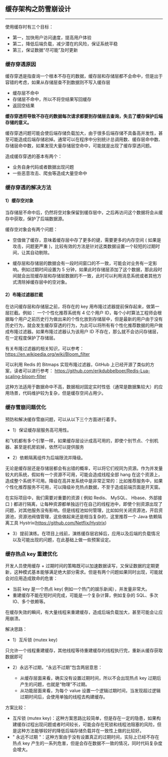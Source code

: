## 缓存架构之防雪崩设计

---

使用缓存时有三个目标：

* 第一，加快用户访问速度，提高用户体验
* 第二，降低后端负载，减少潜在的风险，保证系统平稳
* 第三，保证数据“尽可能”及时更新

### 缓存穿透原因

缓存穿透是指查询一个根本不存在的数据，缓存层和存储层都不会命中，但是出于容错的考虑，如果从存储层查不到数据则不写入缓存层

* 缓存层不命中
* 存储层不命中，所以不将空结果写回缓存
* 返回空结果

**缓存穿透将导致不存在的数据每次请求都要到存储层去查询，失去了缓存保护后端存储的意义。**

缓存穿透问题可能会使后端存储负载加大，由于很多后端存储不具备高并发性，甚至可能造成后端存储宕掉。通常可以在程序中分别统计总调用数、缓存层命中数、存储层命中数，如果发现大量存储层空命中，可能就是出现了缓存穿透问题。

造成缓存穿透的基本有两个：

* 业务自身代码或者数据出现问题
* 一些恶意攻击、爬虫等造成大量空命中

### 缓存穿透的解决方法

#### 1）缓存空对象

当存储层不命中后，仍然将空对象保留到缓存层中，之后再访问这个数据将会从缓存中获取，保护了后端数据源。


缓存空对象会有两个问题：

* 空值做了缓存，意味着缓存层中存了更多的键，需要更多的内存空间 ( 如果是攻击，问题更严重 )，比较有效的方法是针对这类数据设置一个较短的过期时间，让其自动剔除。

* 缓存层和存储层的数据会有一段时间窗口的不一致，可能会对业务有一定影响。例如过期时间设置为 5 分钟，如果此时存储层添加了这个数据，那此段时间就会出现缓存层和存储层数据的不一致，此时可以利用消息系统或者其他方式清除掉缓存层中的空对象。



#### 2）布隆过滤器拦截

在访问缓存层和存储层之前，将存在的 key 用布隆过滤器提前保存起来，做第一层拦截。例如： 一个个性化推荐系统有 4 亿个用户 ID，每个小时算法工程师会根据每个用户之前历史行为做出来的个性化放到存储层中，但是最新的用户由于没有历史行为，就会发生缓存穿透的行为，为此可以将所有有个性化推荐数据的用户做成布隆过滤器。如果布隆过滤器认为该用户 ID 不存在，那么就不会访问存储层，在一定程度保护了存储层。


有关布隆过滤器的相关知识，可以参考： https://en.wikipedia.org/wiki/Bloom_filter

可以利用 Redis 的 Bitmaps 实现布隆过滤器，GitHub 上已经开源了类似的方案，读者可以进行参考：
https://github.com/erikdubbelboer/Redis-Lua-scaling-bloom-filter

这种方法适用于数据命中不高，数据相对固定实时性低（通常是数据集较大）的应用场景，代码维护较为复杂，但是缓存空间占用少。


### 缓存雪崩问题优化

预防和解决缓存雪崩问题，可以从以下三个方面进行着手。

* 1）保证缓存层服务高可用性。

和飞机都有多个引擎一样，如果缓存层设计成高可用的，即使个别节点、个别机器、甚至是机房宕掉，依然可以提供服务

* 2）依赖隔离组件为后端限流并降级。

无论是缓存层还是存储层都会有出错的概率，可以将它们视同为资源。作为并发量较大的系统，假如有一个资源不可用，可能会造成线程全部 hang 在这个资源上，造成整个系统不可用。降级在高并发系统中是非常正常的：比如推荐服务中，如果个性化推荐服务不可用，可以降级补充热点数据，不至于造成前端页面是开天窗。

在实际项目中，我们需要对重要的资源 ( 例如 Redis、 MySQL、 Hbase、外部接口 ) 都进行隔离，让每种资源都单独运行在自己的线程池中，即使个别资源出现了问题，对其他服务没有影响。但是线程池如何管理，比如如何关闭资源池，开启资源池，资源池阀值管理，这些做起来还是相当复杂的，这里推荐一个 Java 依赖隔离工具 Hystrix(https://github.com/Netflix/Hystrix)

* 3）提前演练。在项目上线前，演练缓存层宕掉后，应用以及后端的负载情况以及可能出现的问题，在此基础上做一些预案设定。


### 缓存热点 key 重建优化

开发人员使用缓存 + 过期时间的策略既可以加速数据读写，又保证数据的定期更新，这种模式基本能够满足绝大部分需求。但是有两个问题如果同时出现，可能就会对应用造成致命的危害：

*  当前 key 是一个热点 key( 例如一个热门的娱乐新闻），并发量非常大。
*  重建缓存不能在短时间完成，可能是一个复杂计算，例如复杂的 SQL、多次 IO、多个依赖等。

在缓存失效的瞬间，有大量线程来重建缓存，造成后端负载加大，甚至可能会让应用崩溃。

解决思路：

* 1）互斥锁 (mutex key)

只允许一个线程重建缓存，其他线程等待重建缓存的线程执行完，重新从缓存获取数据即可

* 2）永远不过期，“永远不过期”包含两层意思：

	* 从缓存层面来看，确实没有设置过期时间，所以不会出现热点 key 过期后产生的问题，也就是“物理”不过期。
	* 从功能层面来看，为每个 value 设置一个逻辑过期时间，当发现超过逻辑过期时间后，会使用单独的线程去构建缓存。


方案比较：

* 互斥锁 (mutex key)：这种方案思路比较简单，但是存在一定的隐患，如果构建缓存过程出现问题或者时间较长，可能会存在死锁和线程池阻塞的风险，但是这种方法能够较好的降低后端存储负载并在一致性上做的比较好。
* " 永远不过期 "：这种方案由于没有设置真正的过期时间，实际上已经不存在热点 key 产生的一系列危害，但是会存在数据不一致的情况，同时代码复杂度会增大。
